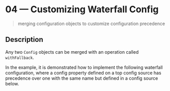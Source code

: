 # 04 &mdash; Customizing Waterfall Config
> merging configuration objects to customize configuration precedence

## Description
Any two `Config` objects can be merged with an operation called `withFallback`.

In the example, it is demonstrated how to implement the following waterfall configuration, where a config property defined on a top config source has precedence over one with the same name but defined in a config source below.

